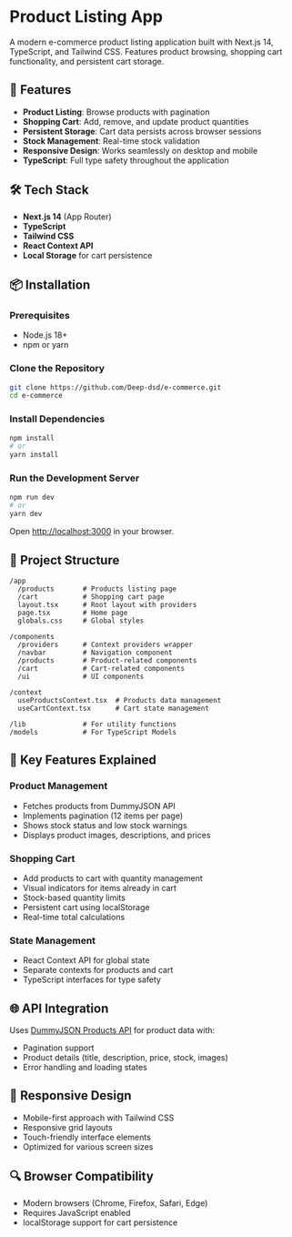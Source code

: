 # Product Listing App

A modern e-commerce product listing application built with Next.js 14, TypeScript, and Tailwind CSS. Features product browsing, shopping cart functionality, and persistent cart storage.

## 🚀 Features

- **Product Listing**: Browse products with pagination
- **Shopping Cart**: Add, remove, and update product quantities
- **Persistent Storage**: Cart data persists across browser sessions
- **Stock Management**: Real-time stock validation
- **Responsive Design**: Works seamlessly on desktop and mobile
- **TypeScript**: Full type safety throughout the application

## 🛠️ Tech Stack

- **Next.js 14** (App Router)
- **TypeScript**
- **Tailwind CSS**
- **React Context API**
- **Local Storage** for cart persistence

## 📦 Installation

### Prerequisites
- Node.js 18+ 
- npm or yarn

### Clone the Repository
```bash
git clone https://github.com/Deep-dsd/e-commerce.git
cd e-commerce
```

### Install Dependencies
```bash
npm install
# or
yarn install
```

### Run the Development Server
```bash
npm run dev
# or
yarn dev
```

Open [http://localhost:3000](http://localhost:3000) in your browser.

## 📁 Project Structure

```
/app
  /products       # Products listing page
  /cart           # Shopping cart page        
  layout.tsx      # Root layout with providers
  page.tsx        # Home page
  globals.css     # Global styles

/components
  /providers      # Context providers wrapper
  /navbar         # Navigation component
  /products       # Product-related components
  /cart           # Cart-related components
  /ui             # UI components

/context
  useProductsContext.tsx  # Products data management
  useCartContext.tsx      # Cart state management

/lib              # For utility functions
/models           # For TypeScript Models

```

## 🎯 Key Features Explained

### Product Management
- Fetches products from DummyJSON API
- Implements pagination (12 items per page)
- Shows stock status and low stock warnings
- Displays product images, descriptions, and prices

### Shopping Cart
- Add products to cart with quantity management
- Visual indicators for items already in cart
- Stock-based quantity limits
- Persistent cart using localStorage
- Real-time total calculations

### State Management
- React Context API for global state
- Separate contexts for products and cart
- TypeScript interfaces for type safety

## 🌐 API Integration

Uses [DummyJSON Products API](https://dummyjson.com/products) for product data with:
- Pagination support
- Product details (title, description, price, stock, images)
- Error handling and loading states

## 📱 Responsive Design

- Mobile-first approach with Tailwind CSS
- Responsive grid layouts
- Touch-friendly interface elements
- Optimized for various screen sizes

## 🔍 Browser Compatibility

- Modern browsers (Chrome, Firefox, Safari, Edge)
- Requires JavaScript enabled
- localStorage support for cart persistence

